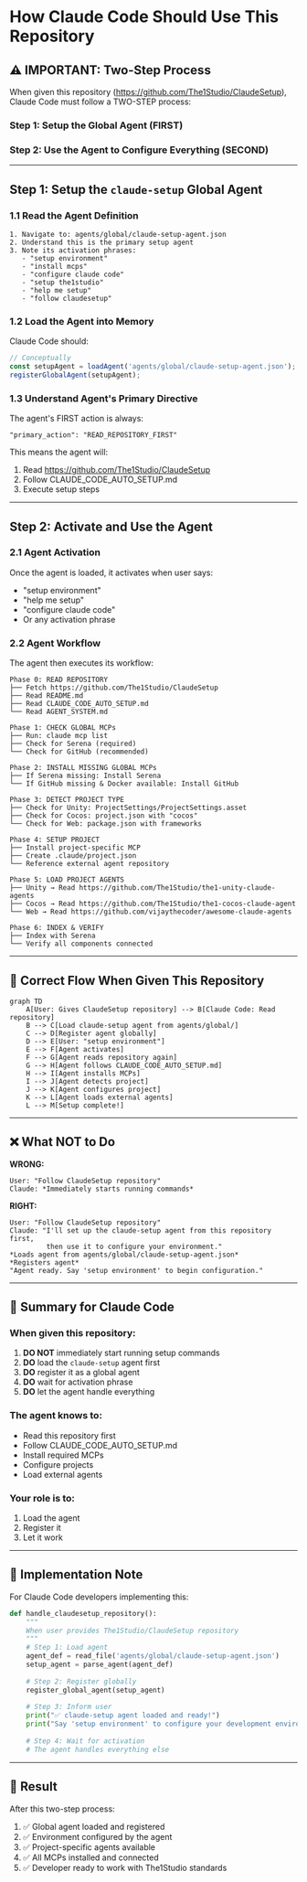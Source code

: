 # How Claude Code Should Use This Repository

## ⚠️ IMPORTANT: Two-Step Process

When given this repository (https://github.com/The1Studio/ClaudeSetup), Claude Code must follow a TWO-STEP process:

### Step 1: Setup the Global Agent (FIRST)
### Step 2: Use the Agent to Configure Everything (SECOND)

---

## Step 1: Setup the `claude-setup` Global Agent

### 1.1 Read the Agent Definition
```
1. Navigate to: agents/global/claude-setup-agent.json
2. Understand this is the primary setup agent
3. Note its activation phrases:
   - "setup environment"
   - "install mcps"
   - "configure claude code"
   - "setup the1studio"
   - "help me setup"
   - "follow claudesetup"
```

### 1.2 Load the Agent into Memory
Claude Code should:
```javascript
// Conceptually
const setupAgent = loadAgent('agents/global/claude-setup-agent.json');
registerGlobalAgent(setupAgent);
```

### 1.3 Understand Agent's Primary Directive
The agent's FIRST action is always:
```
"primary_action": "READ_REPOSITORY_FIRST"
```

This means the agent will:
1. Read https://github.com/The1Studio/ClaudeSetup
2. Follow CLAUDE_CODE_AUTO_SETUP.md
3. Execute setup steps

---

## Step 2: Activate and Use the Agent

### 2.1 Agent Activation
Once the agent is loaded, it activates when user says:
- "setup environment"
- "help me setup"
- "configure claude code"
- Or any activation phrase

### 2.2 Agent Workflow
The agent then executes its workflow:

```
Phase 0: READ REPOSITORY
├── Fetch https://github.com/The1Studio/ClaudeSetup
├── Read README.md
├── Read CLAUDE_CODE_AUTO_SETUP.md
└── Read AGENT_SYSTEM.md

Phase 1: CHECK GLOBAL MCPs
├── Run: claude mcp list
├── Check for Serena (required)
└── Check for GitHub (recommended)

Phase 2: INSTALL MISSING GLOBAL MCPs
├── If Serena missing: Install Serena
└── If GitHub missing & Docker available: Install GitHub

Phase 3: DETECT PROJECT TYPE
├── Check for Unity: ProjectSettings/ProjectSettings.asset
├── Check for Cocos: project.json with "cocos"
└── Check for Web: package.json with frameworks

Phase 4: SETUP PROJECT
├── Install project-specific MCP
├── Create .claude/project.json
└── Reference external agent repository

Phase 5: LOAD PROJECT AGENTS
├── Unity → Read https://github.com/The1Studio/the1-unity-claude-agents
├── Cocos → Read https://github.com/The1Studio/the1-cocos-claude-agent
└── Web → Read https://github.com/vijaythecoder/awesome-claude-agents

Phase 6: INDEX & VERIFY
├── Index with Serena
└── Verify all components connected
```

---

## 🎯 Correct Flow When Given This Repository

```mermaid
graph TD
    A[User: Gives ClaudeSetup repository] --> B[Claude Code: Read repository]
    B --> C[Load claude-setup agent from agents/global/]
    C --> D[Register agent globally]
    D --> E[User: "setup environment"]
    E --> F[Agent activates]
    F --> G[Agent reads repository again]
    G --> H[Agent follows CLAUDE_CODE_AUTO_SETUP.md]
    H --> I[Agent installs MCPs]
    I --> J[Agent detects project]
    J --> K[Agent configures project]
    K --> L[Agent loads external agents]
    L --> M[Setup complete!]
```

---

## ❌ What NOT to Do

**WRONG:**
```
User: "Follow ClaudeSetup repository"
Claude: *Immediately starts running commands*
```

**RIGHT:**
```
User: "Follow ClaudeSetup repository"
Claude: "I'll set up the claude-setup agent from this repository first, 
         then use it to configure your environment."
*Loads agent from agents/global/claude-setup-agent.json*
*Registers agent*
"Agent ready. Say 'setup environment' to begin configuration."
```

---

## 📝 Summary for Claude Code

### When given this repository:

1. **DO NOT** immediately start running setup commands
2. **DO** load the `claude-setup` agent first
3. **DO** register it as a global agent
4. **DO** wait for activation phrase
5. **DO** let the agent handle everything

### The agent knows to:
- Read this repository first
- Follow CLAUDE_CODE_AUTO_SETUP.md
- Install required MCPs
- Configure projects
- Load external agents

### Your role is to:
1. Load the agent
2. Register it
3. Let it work

---

## 🔧 Implementation Note

For Claude Code developers implementing this:

```python
def handle_claudesetup_repository():
    """
    When user provides The1Studio/ClaudeSetup repository
    """
    # Step 1: Load agent
    agent_def = read_file('agents/global/claude-setup-agent.json')
    setup_agent = parse_agent(agent_def)
    
    # Step 2: Register globally
    register_global_agent(setup_agent)
    
    # Step 3: Inform user
    print("✅ claude-setup agent loaded and ready!")
    print("Say 'setup environment' to configure your development environment")
    
    # Step 4: Wait for activation
    # The agent handles everything else
```

---

## 🎉 Result

After this two-step process:
1. ✅ Global agent loaded and registered
2. ✅ Environment configured by the agent
3. ✅ Project-specific agents available
4. ✅ All MCPs installed and connected
5. ✅ Developer ready to work with The1Studio standards